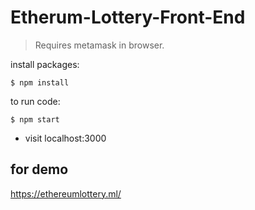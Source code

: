 # Etherum-Lottery-Front-End

> Requires metamask in browser.

install packages:
```
$ npm install
```
to run code:
```
$ npm start
```

* visit localhost:3000

## for demo
https://ethereumlottery.ml/
